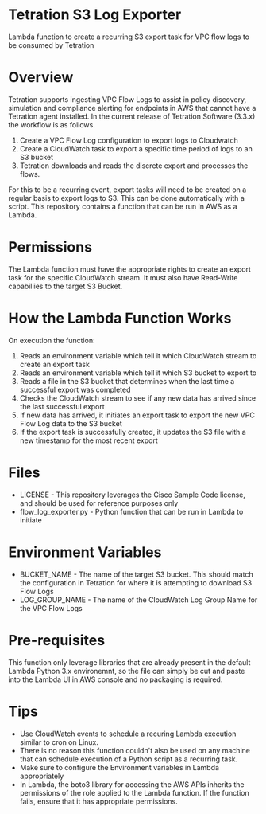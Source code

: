 # Tetration S3 Log Exporter
Lambda function to create a recurring S3 export task for VPC flow logs to be consumed by Tetration

# Overview
Tetration supports ingesting VPC Flow Logs to assist in policy discovery, simulation and compliance alerting for endpoints in AWS that cannot have a Tetration agent installed.  In the current release of Tetration Software (3.3.x) the workflow is as follows.

1. Create a VPC Flow Log configuration to export logs to Cloudwatch
2. Create a CloudWatch task to export a specific time period of logs to an S3 bucket
3. Tetration downloads and reads the discrete export and processes the flows.

For this to be a recurring event, export tasks will need to be created on a regular basis to export logs to S3.  This can be done automatically with a script.  This repository contains a function that can be run in AWS as a Lambda.

# Permissions
The Lambda function must have the appropriate rights to create an export task for the specific CloudWatch stream.  It must also have Read-Write capabiliies to the target S3 Bucket.

# How the Lambda Function Works
On execution the function:
1. Reads an environment variable which tell it which CloudWatch stream to create an export task
2. Reads an environment variable which tell it which S3 bucket to export to
3. Reads a file in the S3 bucket that determines when the last time a successful export was completed
4. Checks the CloudWatch stream to see if any new data has arrived since the last successful export
5. If new data has arrived, it initiates an export task to export the new VPC Flow Log data to the S3 bucket
6. If the export task is successfully created, it updates the S3 file with a new timestamp for the most recent export

# Files
* LICENSE - This repository leverages the Cisco Sample Code license, and should be used for reference purposes only
* flow_log_exporter.py - Python function that can be run in Lambda to initiate 

# Environment Variables
* BUCKET_NAME - The name of the target S3 bucket. This should match the configuration in Tetration for where it is attempting to download S3 Flow Logs
* LOG_GROUP_NAME - The name of the CloudWatch Log Group Name for the VPC Flow Logs

# Pre-requisites
This function only leverage libraries that are already present in the default Lambda Python 3.x environemnt, so the file can simply be cut and paste into the Lambda UI in AWS console and no packaging is required.

# Tips
* Use CloudWatch events to schedule a recuring Lambda execution similar to cron on Linux.
* There is no reason this function couldn't also be used on any machine that can schedule execution of a Python script as a recurring task.
* Make sure to configure the Environment variables in Lambda appropriately
* In Lambda, the boto3 library for accessing the AWS APIs inherits the permissions of the role applied to the Lambda function.  If the function fails, ensure that it has appropriate permissions.

